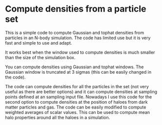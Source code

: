 # Compute densities from a particle set

This is a simple code to compute Gaussian and tophat densities from particles in an N-body simulation. The code has limited use but it is very fast and simple to use and adapt.

It works best when the window used to compute densities is much smaller than the size of the simulation box.

You can compute densities using Gaussian and tophat windows. The Gaussian window is truncated at 3 sigmas (this can be easily changed in the code).

The code can compute densities for all the particles in the set (not very useful as there are better options) and it can compute densities at sampling points defined at an sampling input file. Nowadays I use this code for the second option to compute densities at the position of haloes from dark matter particles and gas. The code can be easily modified to compute weighted averages of scalar values. This can be used to compute mean halo properties around all the haloes in a simulation.

